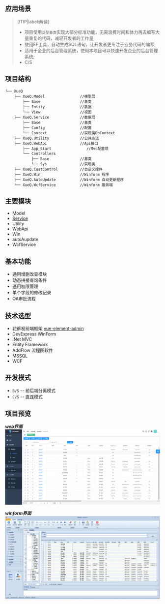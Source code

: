 ## 应用场景
> [!TIP|label:解读]
> - 项目使用`泛型基类`实现大部分标准功能，无需浪费时间和体力再去编写大量重复的代码，减轻开发者的工作量; 
> - 使用EF工具，自动生成SQL语句，让开发者更专注于业务代码的编写;   
> - 适用于企业的后台管理系统，使用本项目可以快速开发企业的后台管理系统;
> - C/S
## 项目结构
```text
└── XueQ
    ├── XueQ.Model                //模型层
        ├── Base                  //基类
        ├── Entity                //数据
        └── View                  //视图
    ├── XueQ.Service              //数据层
        ├── Base                  //基类
        ├── Config                //配置
        └── Context               //实现类DbContext
    ├── XueQ.Utility              //公共方法
    ├── XueQ.WebApi               //Api接口       
        ├── App_Start                //Mvc配置项
        └── Controllers            
            ├── Base              //基类
            └── Sys               //实现类
    ├── XueQ.CustControl          //自定义控件
    ├── XueQ.Win                  //Winform 程序
    ├── XueQ.AutoUpdate           //Winform 自动更新程序
    └── XueQ.WcfService           //Winform 服务端

```

## 主要模块
- Model
- [Service](xueq/service/readme.md?id=主要功能)
- Utility
- WebApi
- Win
- autoAupdate
- WcfService

## 基本功能
- 通用增删改查模块
- 动态拼接查询条件
- 通用权限管理
- 单个字段的修改记录
- OA审批流程

## 技术选型
- 花裤衩前端框架 [vue-element-admin](https://panjiachen.github.io/vue-element-admin-site/zh/)
-  DevExpress   WinForm
-  .Net MVC
-  Entity Framework  
-  AddFlow  流程图软件
-  MSSQL 
-  WCF


## 开发模式
- `B/S` -- 前后端分离模式
- `C/S` -- 直连模式

## 项目预览
  ***web界面***
![web](../images/web.png)

 ***winform界面***
![win](../images/win.png)
